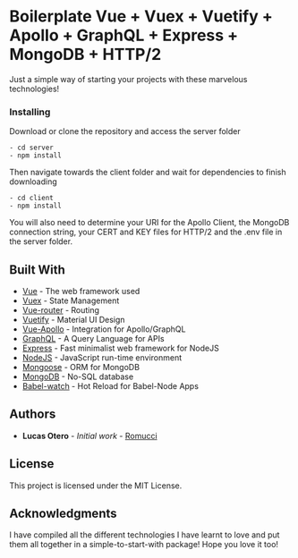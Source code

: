 # Boilerplate Vue + Vuex + Vuetify + Apollo + GraphQL + Express + MongoDB + HTTP/2

Just a simple way of starting your projects with these marvelous technologies!

### Installing
Download or clone the repository and access the server folder

```
- cd server
- npm install 
```

Then navigate towards the client folder and wait for dependencies to finish downloading

```
- cd client
- npm install
```

You will also need to determine your URI for the Apollo Client, the MongoDB connection string, 
your CERT and KEY files for HTTP/2 and the .env file in the server folder.


## Built With
* [Vue](https://github.com/vuejs/vue) - The web framework used
* [Vuex](https://github.com/vuejs/vuex) - State Management
* [Vue-router](https://github.com/vuejs/vue-router) - Routing
* [Vuetify](https://github.com/vuetifyjs/vuetify) - Material UI Design
* [Vue-Apollo](https://github.com/Akryum/vue-apollo) - Integration for Apollo/GraphQL
* [GraphQL](http://graphql.org/) - A Query Language for APIs
* [Express](http://expressjs.com/) - Fast minimalist web framework for NodeJS
* [NodeJS](https://github.com/nodejs/node) - JavaScript run-time environment
* [Mongoose](http://mongoosejs.com/) - ORM for MongoDB
* [MongoDB](http://www.mongodb.com) - No-SQL database 
* [Babel-watch](https://github.com/kmagiera/babel-watch) - Hot Reload for Babel-Node Apps

## Authors

* **Lucas Otero** - *Initial work* - [Romucci](https://github.com/romucci)

## License

This project is licensed under the MIT License.

## Acknowledgments

I have compiled all the different technologies I have learnt to love and put them all together in a simple-to-start-with package!
Hope you love it too!